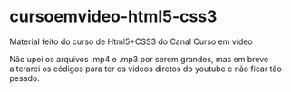 # cursoemvideo-html5-css3
Material feito do curso de Html5+CSS3 do Canal Curso em vídeo

Não upei os arquivos .mp4 e .mp3 por serem grandes, mas em breve alterarei os códigos para ter os videos diretos do youtube e não ficar tão pesado.

